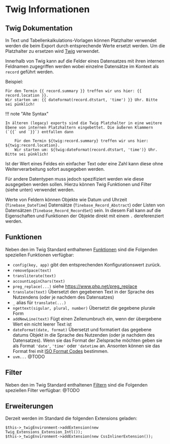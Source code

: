 Twig Informationen
====

Twig Dokumentation
----
In Text und Tabellenkalkulations-Vorlagen können Platzhalter verwendet werden die beim Export durch entsprechende Werte ersetzt werden.
Um die Platzhalter zu ersetzen wird [Twig](https://twig.symfony.com/doc/) verwendet.

Innerhalb von Twig kann auf die Felder eines Datensatzes mit ihren internen Feldnamen zugegriffen werden wobei einzelne Datensätze im Kontext als `record` geführt werden.

Beispiel:

    Für den Termin {{ record.summary }} treffen wir uns hier: {{ record.location }}. 
    Wir starten um: {{ dateFormat(record.dtstart, 'time') }} Uhr. Bitte sei pünklich!


!!! note "Alte Syntax"

    In älteren (legacy) exports sind die Twig Platzhalter in eine weitere Ebene von internen Platzhaltern eingebettet. Die äußeren Klammern (`{{` und `}}`) entfallen dann

        Für den Termin ${twig:record.summary} treffen wir uns hier: ${twig:record.location}. 
        Wir starten um: ${twig:dateFormat(record.dtstart, 'time')} Uhr. Bitte sei pünklich!


Ist der Wert eines Feldes ein einfacher Text oder eine Zahl kann diese ohne Weiterverarbeitung sofort ausgegeben werden.

Für andere Datentypen muss jedoch spezifiziert werden wie diese ausgegeben werden sollen. Hierzu können Twig Funktionen und Filter (siehe unten) verwendet werden.

Werte von Feldern können Objekte wie Datum und Uhrzeit (`Tinebase_DateTime`) Datensätze (`Tinebase_Record_Abstract`) oder Listen von Datensätzen (`Tinebase_Record_RecordSet`) sein. In diesem Fall kann auf die Eigenschaften und Funktionen der Objekte direkt mit einem `.` dereferenziert werden.




Funktionen
---
Neben den im Twig Standard enthaltenen [Funktionen](https://twig.symfony.com/doc/2.x/functions/index.html) sind die Folgenden speziellen Funktionen verfügbar:

* `config(key, app)` gibt den entsprechenden Konfigurationswert zurück.
* `removeSpace(text)`
* `transliterate(text)`
* `accountLoginChars(text)`
* `preg_replace(...)` siehe https://www.php.net/preg_replace
* `translate(text)` Übersetzt den gegebenen Text in der Sprache des Nutzendens (oder je nachdem des Datensatzes)
* `_` alias für `translate(...)`
* `ngettext(sigular, plural, number)` Übersetzt die gegebene plurale Form
* `addNewLine(text)` Fügt einen Zeilenumbruch ein, wenn der übergebene Wert ein nicht leerer Text ist
* `dateFormat(date, format)` Übersetzt und formatiert das gegebene datums Objekt in die Sprache des Nutzenden (oder je nachdem des Datensatzes). Wenn sie das Format der Zielsprache möchten geben sie als Format `'date'`, `'time'` oder `'datetime` an. Ansonten können sie das Format frei mit [ISO Format Codes](https://examples.mashupguide.net/lib/ZendFramework-0.9.3-Beta/documentation/end-user/core/de/zend.date.constants.html#zend.date.constants.selfdefinedformats) bestimmen.
* `uvm...` @TODO


Filter
---
Neben den im Twig Standard enthaltenen [Filtern](https://twig.symfony.com/doc/2.x/filters/index.html) sind die Folgenden speziellen Filter verfügbar:
@TODO

Erweiterungen
---
Derzeit werden im Standard die folgenden Extensions geladen:

    $this->_twigEnvironment->addExtension(new Twig_Extensions_Extension_Intl());
    $this->_twigEnvironment->addExtension(new CssInlinerExtension());
